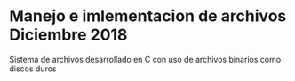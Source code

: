# Manejo e imlementacion de archivos Diciembre 2018
Sistema de archivos desarrollado en C con uso de archivos binarios como discos duros
